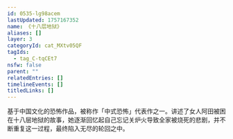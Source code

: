 ```yaml
---
id: 0535-lg98acem
lastUpdated: 1757167352
name: 《十八层地狱》
aliases: []
layer: 3
categoryId: cat_MXtv05QF
tagIds:
  - tag_C-tqCEt7
nsfw: false
parent: ""
relatedEntries: []
timelineEvents: []
titledLinks: []
---
```


基于中国文化的恐怖作品，被称作「中式恐怖」代表作之一。讲述了女人阿田被困在十八层地狱的故事，她逐渐回忆起自己忘记关炉火导致全家被烧死的悲剧，并不断重复这一过程，最终陷入无尽的轮回之中。